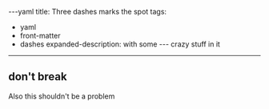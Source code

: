 ---yaml title: Three dashes marks the spot tags:

- yaml
- front-matter
- dashes expanded-description: with some --- crazy stuff in it

---

## don't break

Also this shouldn't be a problem
